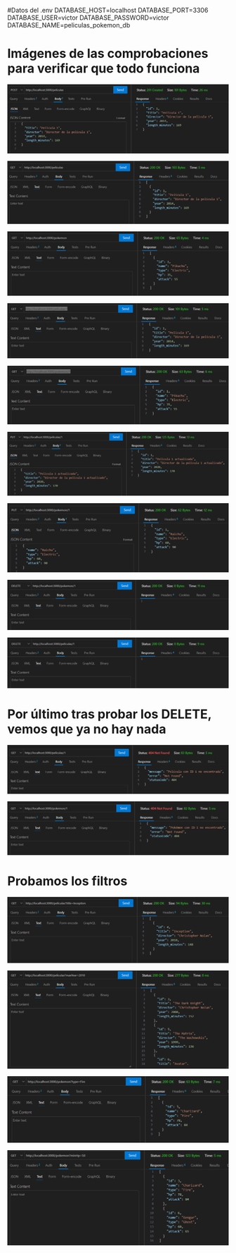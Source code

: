 #Datos del .env
DATABASE_HOST=localhost
DATABASE_PORT=3306
DATABASE_USER=victor
DATABASE_PASSWORD=victor
DATABASE_NAME=peliculas_pokemon_db

# Imágenes de las comprobaciones para verificar que todo funciona

![alt text](image.png)

![alt text](image-1.png) 

![alt text](image-2.png)

![alt text](image-3.png)

![alt text](image-4.png)

![alt text](image-5.png)

![alt text](image-6.png)

![alt text](image-7.png)

![alt text](image-8.png)

# Por último tras probar los DELETE, vemos que ya no hay nada

![alt text](image-9.png)

![alt text](image-10.png)

# Probamos los filtros

![alt text](image-15.png)

![alt text](image-16.png)

![alt text](image-17.png)

![alt text](image-18.png)

